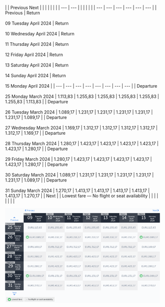 |     | Previous Next |     |     |     |     |     |     |
| --- | --- |     |     |     |     |     |     | --- | --- | --- | --- | --- | --- |
| Previous | Return<br><br>09 Tuesday April 2024 | Return<br><br>10 Wednesday April 2024 | Return<br><br>11 Thursday April 2024 | Return<br><br>12 Friday April 2024 | Return<br><br>13 Saturday April 2024 | Return<br><br>14 Sunday April 2024 | Return<br><br>15 Monday April 2024 |
| --- | --- | --- | --- | --- | --- | --- | --- |
| Departure<br><br>25 Monday March 2024 | 1.113,83 | 1.255,83 | 1.255,83 | 1.255,83 | 1.255,83 | 1.255,83 | 1.113,83 |
| Departure<br><br>26 Tuesday March 2024 | 1.089,17 | 1.231,17 | 1.231,17 | 1.231,17 | 1.231,17 | 1.231,17 | 1.089,17 |
| Departure<br><br>27 Wednesday March 2024 | 1.169,17 | 1.312,17 | 1.312,17 | 1.312,17 | 1.312,17 | 1.312,17 | 1.169,17 |
| Departure<br><br>28 Thursday March 2024 | 1.280,17 | 1.423,17 | 1.423,17 | 1.423,17 | 1.423,17 | 1.423,17 | 1.280,17 |
| Departure<br><br>29 Friday March 2024 | 1.280,17 | 1.423,17 | 1.423,17 | 1.423,17 | 1.423,17 | 1.423,17 | 1.280,17 |
| Departure<br><br>30 Saturday March 2024 | 1.089,17 | 1.231,17 | 1.231,17 | 1.231,17 | 1.231,17 | 1.231,17 | 1.089,17 |
| Departure<br><br>31 Sunday March 2024 | 1.270,17 | 1.413,17 | 1.413,17 | 1.413,17 | 1.413,17 | 1.413,17 | 1.270,17 |
| Next |
| Lowest fare — No flight or seat availability |     |     |     |     |     |     |     |

![](turkish-airlines.png)